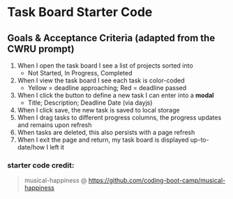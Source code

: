 # Task Board Starter Code

## Goals & Acceptance Criteria (adapted from the CWRU prompt)
1. When I open the task board I see a list of projects sorted into
    - Not Started, In Progress, Completed
2. When I view the task board I see each task is color-coded
    - Yellow = deadline approaching; Red = deadline passed
3. When I click the button to define a new task I can enter into a **modal**
    - Title; Description; Deadline Date (via dayjs)
4. When I click save, the new task is saved to local storage
5. When I drag tasks to different progress columns, the progress updates and remains upon refresh
6. When tasks are deleted, this also persists with a page refresh
7. When I exit the page and return, my task board is displayed up-to-date/how I left it




### starter code credit: 
> musical-happiness @ https://github.com/coding-boot-camp/musical-happiness